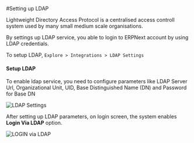 <!-- add-breadcrumbs -->
#Setting up LDAP

Lightweight Directory Access Protocol is a centralised access controll system used by many small medium scale organisations.

By settings up LDAP service, you able to login to ERPNext account by using LDAP credentials.

To setup LDAP,
`Explore > Integrations > LDAP Settings`

#### Setup LDAP

To enable ldap service, you need to configure parameters like LDAP Server Url, Organizational Unit, UID, Base Distinguished Name (DN) and Password for Base DN

<img class="screenshot" alt="LDAP Settings" src="/docs/assets/img/setup/integrations/ldap_settings.png">


After setting up LDAP parameters, on login screen, the system enables **Login Via LDAP** option.

<img class="screenshot" alt="LOGIN via LDAP" src="/docs/assets/img/setup/integrations/login_via_ldap.png">
